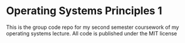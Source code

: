 # Operating Systems Principles 1

This is the group code repo for my second semester coursework of my operating systems lecture.
All code is published under the MIT license
